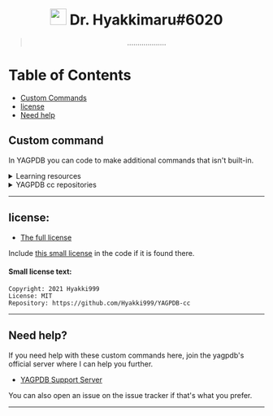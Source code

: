 
<h1 align="center"><img src="https://cdn.discordapp.com/avatars/596956753657069599/f913f1d1943ede689ade2f0cbdee4307.png" height=32px width=32px></img>&nbspDr. Hyakkimaru#6020</h1>

> <p align="center">...................</p>

# Table of Contents
- [Custom Commands](#custom-command)
- [license](#license)
- [Need help](#need-help?)


## Custom command
In YAGPDB you can code to make additional commands that isn't built-in.

<details><summary>Learning resources</summary>

  - [The custom command interface](https://learn.yagpdb.xyz/the-custom-command-interface)
  - [Learning page](https://learn.yagpdb.xyz/)
  - [Templates](https://docs.yagpdb.xyz/reference/templates)
</details>

<details><summary>YAGPDB cc repositories</summary>

  - [YAGPDB cc's](https://github.com/yagpdb-cc/yagpdb-cc)
  - [wolf's](https://github.com/TheHDCrafter/yagpdb-cc)
  - [Pedro's](https://github.com/Pedro-Pessoa/yagpdb-cc/tree/Tickets/tickets)
  - [sponge's](https://github.com/Spongerooski/yagpdb-cc)
</details>

---
## license:  
 - [The full license](https://github.com/Hyakki999/YAGPDB-cc/blob/main/LICENSE)

Include [this small license](#small-license-text) in the code if it is found there.  

#### Small license text:
```
Copyright: 2021 Hyakki999
License: MIT
Repository: https://github.com/Hyakki999/YAGPDB-cc
```

---
## Need help?

If you need help with these custom commands here, join the yagpdb's official server where I can help you further.

- [YAGPDB Support Server](https://discord.gg/5uVyq2E)

You can also open an issue on the issue tracker if that's what you prefer.

---
